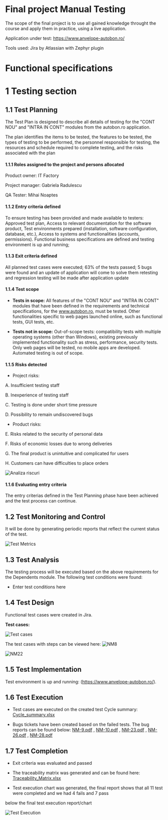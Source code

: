 # Final project Manual Testing

The scope of the final project is to use all gained knowledge throught the course and apply them in practice, using a live application. 

Application under test: https://www.anvelope-autobon.ro/


Tools used: Jira by Atlassian with Zephyr plugin

# Functional specifications


# 1 Testing section

## 1.1 Test Planning

The Test Plan is designed to describe all details of testing for the "CONT NOU" and "INTRA IN CONT" modules from the autobon.ro application. 

The plan identifies the items to be tested, the features to be tested, the types of testing to be performed, the personnel responsible for testing, the resources and schedule required to complete testing, and the risks associated with the plan

#### 1.1.1 Roles assigned to the project and persons allocated

Product owner: IT Factory

Project manager: Gabriela Radulescu

QA Tester: Mihai Noaptes

#### 1.1.2 Entry criteria defined
To ensure testing has been provided and made available to testers: Approved test plan, Access to relevant documentation for the software product, Test environments prepared (installation, software configuration, database, etc.), Access to systems and functionalities (accounts, permissions). Functional business specifications are defined and testing environment is up and running;

#### 1.1.3 Exit criteria defined

All planned test cases were executed;
63% of the tests passed;
5 bugs were found and an update of application will come to solve them
retesting and regression testing will be made after application update

#### 1.1.4 Test scope

* __Tests in scope:__ All features of the "CONT NOU" and "INTRA IN CONT" modules that have been defined in the requirements and technical specifications, for the www.autobon.ro, must be tested. Other functionalities specific to web pages launched online, such as functional tests, GUI tests, etc.
  
* __Tests not in scope:__ Out-of-scope tests: compatibility tests with multiple operating systems (other than Windows), existing previously implemented functionality such as stress, performance, security tests. Only web pages will be tested, no mobile apps are developed. Automated testing is out of scope.


#### 1.1.5 Risks detected

* Project risks:
  
A. Insufficient testing staff

B. Inexperience of testing staff	

C. Testing is done under short time pressure	

D. Possibility to remain undiscovered bugs

* Product risks:
  
E. Risks related to the security of personal data

F. Risks of economic losses due to wrong deliveries			

G. The final product is unintuitive and complicated for users		

H. Customers can have difficulties to place orders

![Analiza riscuri](https://github.com/mn8375/Final_project_Manual_Testing/assets/130221800/730d5716-21fe-4e80-a225-6b3b611afdca)

#### 1.1.6 Evaluating entry criteria

The entry criterias defined in the Test Planning phase have been achieved and the test process can continue. 

## 1.2 Test Monitoring and Control

It will be done by generating periodic reports that reflect the current status of the test.

![Test Metrics](https://github.com/mn8375/Final_project_Manual_Testing/assets/130221800/4421ae77-d0e1-4609-a09b-60ab1ab3bbaf)


## 1.3 Test Analysis

The testing process will be executed based on the above requirements for the Dependents module. The following test conditions were found:
 * Enter test conditions here

## 1.4 Test Design

Functional test cases were created in Jira. 

**Test cases:**

![Test cases](https://github.com/mn8375/Final_project_Manual_Testing/assets/130221800/a48a05d6-7a8c-4444-800e-64a676bd6607)


The test cases with steps can be viewed here: 
![NM8](https://github.com/mn8375/Final_project_Manual_Testing/assets/130221800/78bb3c7b-72f1-4408-9495-84cff1fd01e1)


![NM22](https://github.com/mn8375/Final_project_Manual_Testing/assets/130221800/0f9573e4-3c48-466d-8d12-4e75182a4ae8)


## 1.5 Test Implementation

Test environment is up and running: (https://www.anvelope-autobon.ro/).

## 1.6 Test Execution

* Test cases are executed on the created test Cycle summary: [Cycle_summary.xlsx](https://github.com/mn8375/Final_project_Manual_Testing/files/12728725/Cycle_summary.xlsx)

* Bugs tickets have been created based on the failed tests. The bug reports can be found below:
[NM-9.pdf](https://github.com/mn8375/Final_project_Manual_Testing/files/12728818/NM-9.pdf) ,
[NM-10.pdf](https://github.com/mn8375/Final_project_Manual_Testing/files/12728821/NM-10.pdf) ,
[NM-23.pdf](https://github.com/mn8375/Final_project_Manual_Testing/files/12728824/NM-23.pdf) ,
[NM-26.pdf](https://github.com/mn8375/Final_project_Manual_Testing/files/12728826/NM-26.pdf) ,
[NM-28.pdf](https://github.com/mn8375/Final_project_Manual_Testing/files/12728827/NM-28.pdf)

## 1.7 Test Completion

* Exit criteria was evaluated and passed
* The traceability matrix was generated and can be found here: [Traceability_Matrix.xlsx](https://github.com/mn8375/Final_project_Manual_Testing/files/12728125/Traceability_Matrix.xlsx)

* Test execution chart was generated, the final report shows that all 11 test were completed and we had 4 fails and 7 pass

below the final test execution report/chart

![Test Execution](https://github.com/mn8375/Final_project_Manual_Testing/assets/130221800/7945996c-7bbf-4585-bd98-87963fc25f0c)

